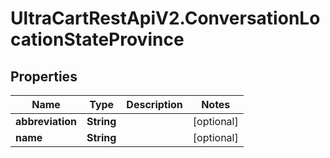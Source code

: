 # UltraCartRestApiV2.ConversationLocationStateProvince

## Properties
Name | Type | Description | Notes
------------ | ------------- | ------------- | -------------
**abbreviation** | **String** |  | [optional] 
**name** | **String** |  | [optional] 


